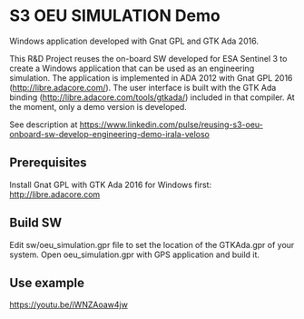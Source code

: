 S3 OEU SIMULATION Demo
=======================

Windows application developed with Gnat GPL and GTK Ada 2016.

This R&D Project reuses the on-board SW developed for ESA Sentinel 3 to create a
Windows application that can be used as an engineering simulation.
The application is implemented in ADA 2012 with Gnat GPL 2016 (http://libre.adacore.com/).
The user interface is built with the GTK Ada binding (http://libre.adacore.com/tools/gtkada/)
included in that compiler. At the moment, only a demo version is developed.

See description at https://www.linkedin.com/pulse/reusing-s3-oeu-onboard-sw-develop-engineering-demo-irala-veloso

Prerequisites
--------------
Install Gnat GPL with GTK Ada 2016 for Windows first:
    http://libre.adacore.com


Build SW
--------
Edit sw/oeu_simulation.gpr file to set the location of the GTKAda.gpr of your system.
Open oeu_simulation.gpr with GPS application and build it.

Use example
------------
https://youtu.be/iWNZAoaw4jw
